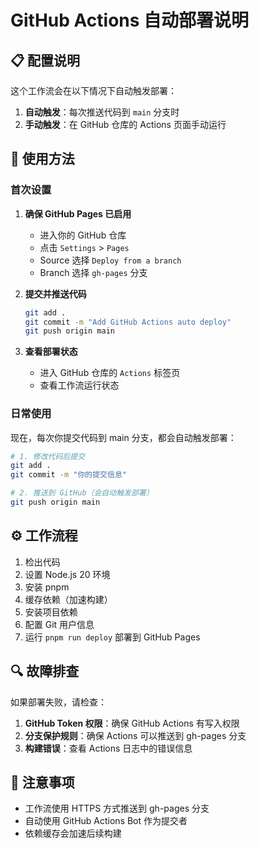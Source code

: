 # GitHub Actions 自动部署说明

## 📋 配置说明

这个工作流会在以下情况下自动触发部署：

1. **自动触发**：每次推送代码到 `main` 分支时
2. **手动触发**：在 GitHub 仓库的 Actions 页面手动运行

## 🚀 使用方法

### 首次设置

1. **确保 GitHub Pages 已启用**
   - 进入你的 GitHub 仓库
   - 点击 `Settings` > `Pages`
   - Source 选择 `Deploy from a branch`
   - Branch 选择 `gh-pages` 分支

2. **提交并推送代码**
   ```bash
   git add .
   git commit -m "Add GitHub Actions auto deploy"
   git push origin main
   ```

3. **查看部署状态**
   - 进入 GitHub 仓库的 `Actions` 标签页
   - 查看工作流运行状态

### 日常使用

现在，每次你提交代码到 main 分支，都会自动触发部署：

```bash
# 1. 修改代码后提交
git add .
git commit -m "你的提交信息"

# 2. 推送到 GitHub（会自动触发部署）
git push origin main
```

## ⚙️ 工作流程

1. 检出代码
2. 设置 Node.js 20 环境
3. 安装 pnpm
4. 缓存依赖（加速构建）
5. 安装项目依赖
6. 配置 Git 用户信息
7. 运行 `pnpm run deploy` 部署到 GitHub Pages

## 🔍 故障排查

如果部署失败，请检查：

1. **GitHub Token 权限**：确保 GitHub Actions 有写入权限
2. **分支保护规则**：确保 Actions 可以推送到 gh-pages 分支
3. **构建错误**：查看 Actions 日志中的错误信息

## 📝 注意事项

- 工作流使用 HTTPS 方式推送到 gh-pages 分支
- 自动使用 GitHub Actions Bot 作为提交者
- 依赖缓存会加速后续构建

